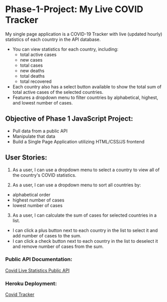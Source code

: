 # Phase-1-Project: My Live COVID Tracker

My single page application is a COVID-19 Tracker with live (updated hourly) statistics of each country in the API database.
* You can view statistics for each country, including:
  * total active cases
  * new cases
  * total cases
  * new deaths
  * total deaths
  * total recovered
* Each country also has a select button available to show the total sum of total active cases of the selected countries.
* Features a dropdown menu to filter countries by alphabetical, highest, and lowest number of cases.

## Objective of Phase 1 JavaScript Project: 
* Pull data from a public API
* Manipulate that data
* Build a Single Page Application utilizing HTML/CSS/JS frontend

## User Stories:
1. As a user, I can use a dropdown menu to select a country to view all of the country's COVID statistics.

2. As a user, I can use a dropdown menu to sort all countries by:
  * alphabetical order
  * highest number of cases
  * lowest number of cases

3. As a user, I can calculate the sum of cases for selected countries in a list.
  * I can click a plus button next to each country in the list to select it and add number of cases to the sum.
  * I can click a check button next to each country in the list to deselect it and remove number of cases from the sum.

### Public API Documentation:
<a href="https://covid-19.dataflowkit.com/v1" target="_blank">Covid Live Statistics Public API</a>

### Heroku Deployment:
<a href="https://cj-covid-tracker-vanillajs.herokuapp.com/" target="_blank">Covid Tracker</a>